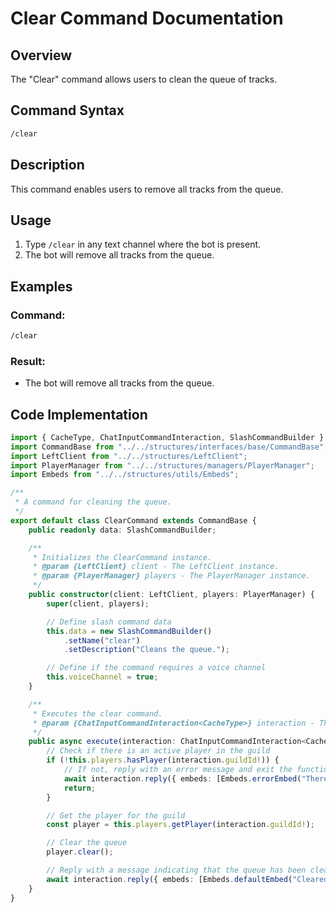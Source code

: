 # Clear Command Documentation

## Overview

The "Clear" command allows users to clean the queue of tracks.

## Command Syntax

```bash
/clear
```

## Description

This command enables users to remove all tracks from the queue.

## Usage

1. Type `/clear` in any text channel where the bot is present.
2. The bot will remove all tracks from the queue.

## Examples

### Command:
```bash
/clear
```
### Result:

- The bot will remove all tracks from the queue.

## Code Implementation

```typescript
import { CacheType, ChatInputCommandInteraction, SlashCommandBuilder } from "discord.js";
import CommandBase from "../../structures/interfaces/base/CommandBase";
import LeftClient from "../../structures/LeftClient";
import PlayerManager from "../../structures/managers/PlayerManager";
import Embeds from "../../structures/utils/Embeds";

/**
 * A command for cleaning the queue.
 */
export default class ClearCommand extends CommandBase {
    public readonly data: SlashCommandBuilder;

    /**
     * Initializes the ClearCommand instance.
     * @param {LeftClient} client - The LeftClient instance.
     * @param {PlayerManager} players - The PlayerManager instance.
     */
    public constructor(client: LeftClient, players: PlayerManager) {
        super(client, players);

        // Define slash command data
        this.data = new SlashCommandBuilder()
            .setName("clear")
            .setDescription("Cleans the queue.");

        // Define if the command requires a voice channel
        this.voiceChannel = true;
    }

    /**
     * Executes the clear command.
     * @param {ChatInputCommandInteraction<CacheType>} interaction - The interaction object.
     */
    public async execute(interaction: ChatInputCommandInteraction<CacheType>): Promise<void> {
        // Check if there is an active player in the guild
        if (!this.players.hasPlayer(interaction.guildId!)) {
            // If not, reply with an error message and exit the function
            await interaction.reply({ embeds: [Embeds.errorEmbed("There is no player anyway.")] });
            return;
        }

        // Get the player for the guild
        const player = this.players.getPlayer(interaction.guildId!);

        // Clear the queue
        player.clear();

        // Reply with a message indicating that the queue has been cleared
        await interaction.reply({ embeds: [Embeds.defaultEmbed("Cleared.")] });
    }
}
